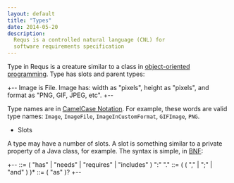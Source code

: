 ```yaml
---
layout: default
title: "Types"
date: 2014-05-20
description:
  Requs is a controlled natural language (CNL) for
  software requirements specification
---
```


Type in Requs is a creature similar to a class in
[object-oriented programming](http://en.wikipedia.org/wiki/Object-oriented_programming).
Type has slots and parent types:

+--
Image is File.
Image has:
width as "pixels",
height as "pixels", and
format as "PNG, GIF, JPEG, etc".
+--

Type names are in [CamelCase Notation](http://en.wikipedia.org/wiki/CamelCase).
For example, these words are valid type names:
`Image`, `ImageFile`, `ImageInCustomFormat`,
`GIFImage`, `PNG`.

* Slots

A type may have a number of slots. A slot is something similar
to a private property of a Java class, for example. The syntax is simple,
in [BNF](http://en.wikipedia.org/wiki/Backus%E2%80%93Naur_Form):

+--
<type> ::= <camel> ( "has" | "needs" | "requires" | "includes" ) ":" <slots> "."
<slots> ::= <slot> (  ( "," | ";" | "and" ) <slot> )*
<slot> ::= <name> ( "as" <informal> )?
+--
